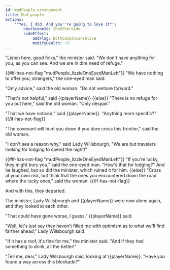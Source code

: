 ```yaml
---
id: mudPeople_arrangement
title: Mud people
actions:
    '"Yes, I did. And you''re going to love it"':
        nextSceneId: theOtherSide
        sideEffect:
            addFlag: bothCompanionsAlive
            modifyHealth: +3
---
```


"Listen here, good folks," the minister said. "We don't have anything for you, as you can see. And we are in dire need of refuge."

{{#if-has-not-flag "mudPeople_lizzieOneEyedManLeft"}}
"We have nothing to offer you, strangers," the one-eyed man said.

"Only advice," said the old woman. "Do not venture forward."

"That's not helpful," said {{playerName}}
{{else}}
"There is no refuge for you out here," said the old woman. "Only despair."

"That we have noticed," said {{playerName}}. "Anything more specific?"
{{/if-has-not-flag}}

"The covenant will hunt you down if you dare cross this frontier," said the old woman.

"I don't see a reason why," said Lady Willsbourgh. "We are but travelers looking for lodging to spend the night!"

{{#if-has-not-flag "mudPeople_lizzieOneEyedManLeft"}}
"If you're lucky, they might bury you," said the one-eyed man. "How's that for lodging?" And he laughed, but so did the minister, which ruined it for him.
{{else}}
"Cross at your own risk, but think that the ones you encountered down the road where the lucky ones," said the woman.
{{/if-has-not-flag}}

And with this, they departed.

The minister, Lady Willsbourgh and {{playerName}} were now alone again, and they looked at each other.

"That could have gone worse, I guess," {{playerName}} said.

"Well, let's just say they haven't filled me with optimism as to what we'll find farther ahead," Lady Willsbourgh said.

"If it has a roof, it's fine for me," the minister said. "And if they had something to drink, all the better!"

"Tell me, dear," Lady Wilsbourgh said, looking at {{playerName}}. "Have you found a way across this blockade?"

